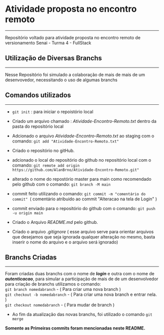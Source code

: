 # Atividade proposta no encontro remoto
---
Repositório voltado para atividade proposta no encontro remoto de versionamento Senai - Turma 4 - FullStack

## Utilização de Diversas Branchs
---
Nesse Repositório foi simulado a colaboração de mais de mais de um desenvovedor, necessitando o uso de algumas branchs 

## Comandos utilizados
---
- ```git init```  : para iniciar o repoistório local  

- Criado um arquivo chamado : _Atividade-Encontro-Remoto.txt_ dentro da pasta do repositório local  

- Adcionado o arquivo _Atividade-Encontro-Remoto.txt_ ao staging com o comando:
```git add "Atividade-Encontro-Remoto.txt" ```


- Criado o repositório no gitHub.

- adcionado o local do repositório do github no repositório local com o comando:
```git remote add origin https://github.com/AlanBrno/Atividade-Encontro-Remoto.git" ```

- alterado o nome do repostório master para main como recomendado pelo github com o comando:
``` git branch -M main ```

- commit feito utilizando o comando:
```git commit -m "comentário do commit" ```( comentário atribuido ao commit "Alteracao na tela de Login" )

- commit enviado para o repositório do github com o comando:
``` git push -u origin main  ```

- Criado o Arquivo _README.md_ pelo github.


- Criado o arquivo _.gitignore_ ( esse arquivo serve para orientar arquivos que desejamos que seja ignorada qualquer alteração no mesmo, basta inserir o nome do arquivo e o arquivo será ignorado)

## Branchs Criadas
---

Foram criadas duas branchs com o nome de **_login_** e outra com o nome de **_autenticacao_**, para simular a participação de mais de de um desenvolvedor para criação de branchs utilizamos o comando:  
```git branch nomedabranch``` - ( Para criar uma nova branch )  
```git checkout -b nomedabranch``` - ( Para criar uma nova branch e entrar nela. )  
```git checkout nomedabranch``` - ( Para mudar de branch )

-  Ao fim da atualização das novas branchs, foi utilizado o comando ``` git merge ```


**Somente as Primeiras commits foram mencionadas neste README.**
